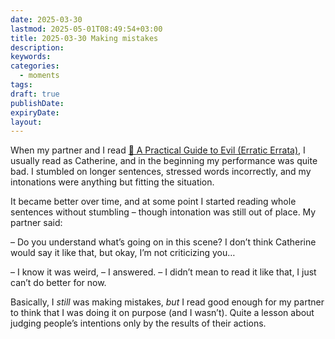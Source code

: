 ```yaml
---
date: 2025-03-30
lastmod: 2025-05-01T08:49:54+03:00
title: 2025-03-30 Making mistakes
description: 
keywords: 
categories:
  - moments
tags: 
draft: true
publishDate: 
expiryDate: 
layout:
---
```


When my partner and I read [📔 A Practical Guide to Evil (Erratic Errata)](https://cuprumbuddy.github.io/cuprum-garden/sources/-a-practical-guide-to-evil-erratic-errata/), I usually read as Catherine, and in the beginning my performance was quite bad. I stumbled on longer sentences, stressed words incorrectly, and my intonations were anything but fitting the situation.

It became better over time, and at some point I started reading whole sentences without stumbling – though intonation was still out of place. My partner said:

– Do you understand what’s going on in this scene? I don’t think Catherine would say it like that, but okay, I’m not criticizing you…

– I know it was weird, – I answered. – I didn’t mean to read it like that, I just can’t do better for now.

Basically, I *still* was making mistakes, *but* I read good enough for my partner to think that I was doing it on purpose (and I wasn’t). Quite a lesson about judging people’s intentions only by the results of their actions.
